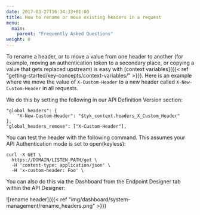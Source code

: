 ```yaml
---
date: 2017-03-27T16:34:33+01:00
title: How to rename or move existing headers in a request
menu:
  main:
    parent: "Frequently Asked Questions"
weight: 0 
---
```


To rename a header, or to move a value from one header to another (for example, moving an authentication token to a secondary place, or copying a value that gets replaced upstream) is easy with [context variables]({{< ref "getting-started/key-concepts/context-variables/" >}}). Here is an example where we move the value of `X-Custom-Header` to a new header called `X-New-Custom-Header` in all requests.

We do this by setting the following in our API Definition Version section:
```{.copyWrapper}
"global_headers": {
    "X-New-Custom-Header": "$tyk_context.headers_X_Custom_Header"
},
"global_headers_remove": ["X-Custom-Header"],
```

You can test the header with the following command. This assumes your API Authentication mode is set to open(keyless):

```{.copyWrapper}
curl -X GET \
  https://DOMAIN/LISTEN_PATH/get \
  -H 'content-type: application/json' \
  -H 'x-custom-header: Foo' \
```


You can also do this via the Dashboard from the Endpoint Designer tab within the API Designer:

![rename header]({{< ref "img/dashboard/system-management/rename_headers.png" >}})